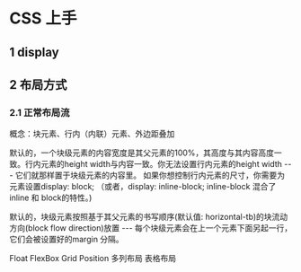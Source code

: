 # CSS 上手

## 1 display

## 2 布局方式

### 2.1 正常布局流

概念：块元素、行内（内联）元素、外边距叠加

默认的，一个块级元素的内容宽度是其父元素的100%，其高度与其内容高度一致。行内元素的height width与内容一致。你无法设置行内元素的height width --- 它们就那样置于块级元素的内容里。 如果你想控制行内元素的尺寸，你需要为元素设置display: block; （或者，display: inline-block; inline-block 混合了inline 和 block的特性。)

默认的，块级元素按照基于其父元素的书写顺序(默认值: horizontal-tb)的块流动方向(block flow direction)放置 --- 每个块级元素会在上一个元素下面另起一行，它们会被设置好的margin 分隔。

Float
FlexBox
Grid
Position
多列布局
表格布局

## 